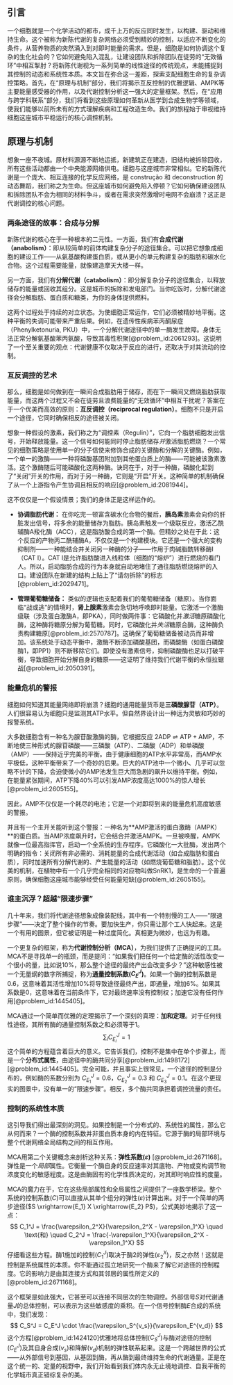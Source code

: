 ## 引言
一个细胞就是一个化学活动的都市，成千上万的反应同时发生，以构建、驱动和维持生命。这个被称为新陈代谢的复杂网络必须受到精妙的控制，以适应不断变化的条件，从营养物质的突然涌入到对即时能量的需求。但是，细胞是如何协调这个复杂的生化社会的？它如何避免陷入混乱，让建设团队和拆除团队在徒劳的“无效循环”中相互掣肘？将新陈代谢视为一系列简单的线性途径的传统观点，未能捕捉到其控制的动态和系统性本质。本文旨在弥合这一差距，探索支配细胞生命的复杂调控策略。首先，在“原理与机制”部分，我们将揭示互反控制的优雅逻辑、AMPK等主要能量感受器的作用，以及代谢控制分析这一强大的定量框架。然后，在“应用与跨学科联系”部分，我们将看到这些原理如何革新从医学到合成生物学等领域，使我们能够以前所未有的方式理解疾病和工程改造生命。我们的旅程始于审视维持细胞这座城市平稳运行的核心调控机制。

## 原理与机制

想象一座不夜城。原材料源源不断地运抵，新建筑正在建造，旧结构被拆除回收，所有这些活动都由一个中央能源网络供电。细胞与这座城市非常相似。它的新陈代谢是一个庞大、相互连接的化学反应网络，是 construção 和 deconstruction 的动态舞蹈，我们称之为生命。但这座城市如何避免陷入停顿？它如何确保建设团队和拆除团队不会为相同的材料争斗，或者在需求突然激增时电网不会崩溃？这正是代谢调控的核心问题。

### 两条途径的故事：合成与分解

新陈代谢的核心在于一种根本的二元性。一方面，我们有**合成代谢（anabolism）**：即从较简单的前体构建复杂分子的途径集合。可以把它想象成细胞的建设工作——从氨基酸构建蛋白质，或从更小的单元构建复杂的脂肪和碳水化合物。这个过程需要能量，就像建造摩天大楼一样。

另一方面，我们有**分解代谢（catabolism）**：即分解复杂分子的途径集合，以释放储存的能量或回收其组分。这是城市的拆除和发电部门。当你吃饭时，分解代谢途径会分解脂肪、蛋白质和糖类，为你的身体提供燃料。

这两个过程处于持续的对立状态。为使细胞正常运作，它们必须被精妙地平衡。这种平衡的失调可能带来严重后果。例如，在遗传性疾病苯丙酮尿症（Phenylketonuria, PKU）中，一个分解代谢途径中的单一酶发生故障。身体无法正常分解氨基酸苯丙氨酸，导致其毒性积聚[@problem_id:2061293]。这说明了一个至关重要的观点：代谢健康不仅取决于反应的进行，还取决于对其流动的控制。

### 互反调控的艺术

那么，细胞是如何做到在一瞬间合成脂肪用于储存，而在下一瞬间又燃烧脂肪获取能量，而这两个过程又不会在徒劳且浪费能量的“无效循环”中相互干扰呢？答案在于一个优美而高效的原则：**互反调控（reciprocal regulation）**。细胞不只是开启一个途径，它同时确保相反的途径被关闭。

想象一种假设的激素，我们称之为“调控素（Regulin）”，它向一个脂肪细胞发出信号，开始释放能量。这一个信号如何能同时停止脂肪储存*并*激活脂肪燃烧？一个常见的细胞策略是使用单一的分子信使来修饰合成的关键酶和分解的关键酶。例如，一个单一的激酶——一种将磷酸基团附加到其他蛋白质上的酶——可能被该激素激活。这个激酶随后可能磷酸化这两种酶。诀窍在于，对于一种酶，磷酸化起到了“关闭”开关的作用，而对于另一种酶，它则是“开启”开关。这种简单的机制确保了从一个上游指令产生协调且相反的响应[@problem_id:2081944]。

这不仅仅是一个假设情景；我们的身体正是这样运作的。

-   **协调脂肪代谢：** 在你吃完一顿富含碳水化合物的餐后，**胰岛素**激素会向你的肝脏发出信号，将多余的能量储存为脂肪。胰岛素触发一个级联反应，激活乙酰辅酶A羧化酶（ACC），这是脂肪酸合成的第一个酶。但精妙之处在于此：这个反应的产物丙二酰辅酶A，不仅仅是一个构建模块。它还是一个强大的变构抑制剂——一种能结合并关闭另一种酶的分子——作用于肉碱脂酰转移酶I（CAT I）。CAT I是允许脂肪酸进入线粒体（细胞的“熔炉”）进行燃烧的看门人。所以，启动脂肪合成的行为本身就自动地堵住了通往脂肪燃烧熔炉的入口。建设团队在新建的结构上贴上了“请勿拆除”的标志[@problem_id:2029471]。

-   **管理葡萄糖储备：** 类似的逻辑也支配着我们的葡萄糖储备（糖原）。当你面临“战或逃”的情境时，**肾上腺素**激素会急切地呼唤即时能量。它激活一个激酶级联（涉及蛋白激酶A，即PKA），同时做两件事：它磷酸化并*激活*糖原磷酸化酶，这种酶将糖原分解为葡萄糖。同时，它磷酸化并*失活*糖原合酶，这种酶负责构建糖原[@problem_id:2570787]。这确保了葡萄糖储备被动员而非增加。该系统处于动态平衡中，激酶不断添加磷酸基团，而磷酸酶（如蛋白磷酸酶1，即PP1）则不断移除它们。即使没有激素信号，抑制磷酸酶也足以打破平衡，导致细胞开始分解自身的糖原——这证明了维持我们代谢平衡的永恒拉锯战[@problem_id:2050391]。

### 能量危机的警报

细胞如何知道其能量网络即将崩溃？细胞的通用能量货币是**三磷酸腺苷（ATP）**。人们很容易认为细胞只是监测其ATP水平。但自然界设计出一种远为灵敏和巧妙的报警系统。

大多数细胞含有一种名为腺苷酸激酶的酶，它根据反应 $2\text{ADP} \rightleftharpoons \text{ATP}+\text{AMP}$，不断地使三种形式的腺苷磷酸——三磷酸（ATP）、二磷酸（ADP）和单磷酸（AMP）——保持近乎完美的平衡。由于健康细胞的ATP水平非常高，而AMP水平极低，这种平衡带来了一个奇妙的后果。巨大的ATP池中一个微小、几乎可以忽略不计的下降，会迫使微小的AMP池发生巨大而急剧的飙升以维持平衡。例如，在能量紧张期间，ATP下降40%可以引发AMP浓度高达1000%的惊人增长[@problem_id:2605155]。

因此，AMP不仅仅是一个耗尽的电池；它是一个对即将到来的能量危机高度敏感的警报。

并且有一个主开关能听到这个警报：一种名为**AMP激活的蛋白激酶（AMPK）**的蛋白质。当AMP浓度飙升时，它会结合并激活AMPK。一旦被唤醒，AMPK就像一位最高指挥官，启动一个全系统的生存程序。它磷酸化一大批酶，发出两个明确的指令：关闭所有非必需的、消耗能量的合成代谢活动（如合成脂肪和蛋白质），同时加速所有分解代谢的、产生能量的活动（如燃烧葡萄糖和脂肪）。这个优美的机制，在植物中有一个几乎完全相同的对应物叫做SnRK1，是生命的一个普遍原则，确保细胞这座城市能够经受任何能量短缺[@problem_id:2605155]。

### 谁主沉浮？超越“限速步骤”

几十年来，我们将代谢途径想象成像装配线，其中有一个特别慢的工人——“限速步骤”——决定了整个操作的节奏。要加快生产，你只需让那个工人快起来。这是一个有用的图景，但它被证明是一种过度简化。真相更为微妙，也远为有趣。

一个更复杂的框架，称为**代谢控制分析（MCA）**，为我们提供了正确提问的工具。MCA不是寻找单一的瓶颈，而是提问：“如果我们把任何一个给定酶的活性改变一个很小的量，比如说10%，那么整个途径的最终产出会改变多少？”这种敏感性被一个无量纲的数字所捕捉，称为**通量控制系数($C_E^J$)**。如果一个酶的控制系数是0.6，这意味着其活性增加10%将导致途径最终产出，即通量，增加6%。如果其系数是0，这意味着在当前条件下，它对最终速率没有控制权；加速它没有任何作用[@problem_id:1445405]。

MCA通过一个简单而优雅的定理揭示了一个深刻的真理：**加和定理**。对于任何线性途径，其所有酶的通量控制系数之和必须等于1。
$$ \sum_{i} C_{E_i}^J = 1 $$
这个简单的方程蕴含着巨大的意义。它告诉我们，控制不是集中在单个步骤上，而是一个**分布式属性**，由途径中的酶共同分享[@problem_id:1498172] [@problem_id:1445405]。完全可能，并且事实上很常见，一个途径的控制是分布的，例如酶的系数分别为 $C_{E_1}^J = 0.6$，$C_{E_2}^J = 0.3$ 和 $C_{E_3}^J = 0.1$。在这个更现实的图景中，没有单一的“限速步骤”。相反，多个酶共同承担着调控流量的责任。

### 控制的系统性本质

这引导我们得出最深刻的洞见。如果控制是一个分布式的、系统性的属性，那么它从何而来？一个酶的控制系数并非蛋白质本身的内在特征。它源于酶的局部环境与整个代谢网络全局结构之间的相互作用。

MCA用第二个关键概念来剖析这种关系：**弹性系数($\varepsilon$)** [@problem_id:2671168]。弹性是一个*局部*属性。它衡量一个酶自身的反应速率对其底物、产物或变构调节物浓度变化的敏感程度。这是由酶固有的化学性质决定的，对其即时响应性的度量。

MCA的魔力在于，它在这些局部属性和全局属性之间提供了一座数学桥梁。整个系统的控制系数($C$)可以直接从其单个组分的弹性($\varepsilon$)计算出来。对于一个简单的两步途径($S \xrightarrow{E_1} X \xrightarrow{E_2} P$)，公式美妙地揭示了这一点：
$$ C_1^J = \frac{\varepsilon_2^X}{\varepsilon_2^X - \varepsilon_1^X} \quad \text{和} \quad C_2^J = \frac{-\varepsilon_1^X}{\varepsilon_2^X - \varepsilon_1^X} $$
仔细看这些方程。酶1施加的控制($C_1^J$)取决于酶2的弹性($\varepsilon_2^X$)，反之亦然！这就是控制是系统属性的本质。你不能通过孤立地研究一个酶来了解它对途径的控制程度。它的影响力是由其连接方式和其邻居的属性所定义的[@problem_id:2671168]。

这个框架是如此强大，它甚至可以连接不同层次的生物调控。外部信号$S$对代谢通量$J$的总体控制，可以表示为这些敏感度的乘积。在一个信号控制酶$E$合成的系统中，我们发现：
$$ C_S^J = C_E^J \cdot \frac{\varepsilon_S^{v_s}}{\varepsilon_E^{v_d}} $$
这个方程[@problem_id:1424120]优雅地将总体控制($C_S^J$)与酶对途径的控制($C_E^J$)及其自身合成($v_s$)和降解($v_d$)机制的弹性联系起来。这是一个跨越世界的公式——从外部信号到基因，从基因到酶，再从酶到最终维持生命的代谢通量。正是在这个统一的、定量的视野中，我们开始看到我们体内永无止境地调控、自我平衡的化学城市真正错综复杂的美。

